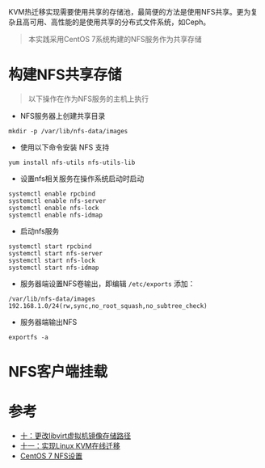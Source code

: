 KVM热迁移实现需要使用共享的存储池，最简便的方法是使用NFS共享。更为复杂且高可用、高性能的是使用共享的分布式文件系统，如Ceph。

> 本实践采用CentOS 7系统构建的NFS服务作为共享存储

# 构建NFS共享存储

> 以下操作在作为NFS服务的主机上执行

* NFS服务器上创建共享目录

```
mkdir -p /var/lib/nfs-data/images
```

* 使用以下命令安装 NFS 支持

```
yum install nfs-utils nfs-utils-lib
```

* 设置nfs相关服务在操作系统启动时启动

```
systemctl enable rpcbind
systemctl enable nfs-server
systemctl enable nfs-lock
systemctl enable nfs-idmap  
```

* 启动nfs服务

```
systemctl start rpcbind
systemctl start nfs-server
systemctl start nfs-lock
systemctl start nfs-idmap
```

* 服务器端设置NFS卷输出，即编辑 `/etc/exports` 添加：

```
/var/lib/nfs-data/images	192.168.1.0/24(rw,sync,no_root_squash,no_subtree_check)
```

* 服务器端输出NFS

```
exportfs -a
```

# NFS客户端挂载



# 参考

* [十：更改libvirt虚拟机镜像存储路径](../change_libvirt_vm_image_store_path)
* [十一：实现Linux KVM在线迁移](../perform_live_migration_on_linux_kvm)
* [CentOS 7 NFS设置](../../../../service/nfs/setup_nfs_on_centos7)